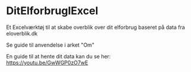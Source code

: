 # DitElforbrugIExcel
Et Excelværktøj til at skabe overblik over dit elforbrug baseret på data fra eloverblik.dk

Se guide til anvendelse i arket "Om"

En guide til at hente dit data kan du se her:
https://youtu.be/GwWGP0zO7wE
